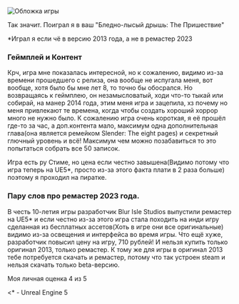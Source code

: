 
![Обложка игры](https://upload.wikimedia.org/wikipedia/ru/d/dc/Slender-_The_Arrival_logo.jpeg)

Так значит. Поиграл я в ваш "Бледно-лысый дрышь: The Пришествие"  

*Играл я если чё в версию 2013 года, а не в ремастер 2023

### Геймплей и Контент
Крч, игра мне показалась интересной, но к сожалению, видимо из-за времени прошедшего с релиза, она вообще не испугала меня, вот вообще, хотя было бы мне лет 8, то точно бы обосрался. Но возвращаясь к геймплею, он незамысловатый, ходи что-то тыкай или собирай, на манер 2014 года, этим меня игра и зацепила, хз почему но меня привлекают те времена, когда чтобы создать хороший хоррор много не нужно было. К сожалению игра очень короткая, я её прошёл где-то за час, а доп.контента мало, максимум одна дополнительная глава(она является ремейком Slender: The eight pages) и секретный глючный уровень и всё! Максимум чем можно позабавиться то это попытаться собрать все 50 записок.  


Игра есть ру Стиме, но цена если честно завышена(Видимо потому что игра теперь на UE5*, просто из-за этого факта плати в 2 раза больше) поэтому я проходил на пиратке.  

### Пару слов про ремастер 2023 года. 
В честь 10-летия игры разработчик Blur Isle Studios выпустили ремастер на UE5* и если честно из-за этого игра стала походить на инди игру сделанная из бесплатных ассетов(Хоть в игре они все оригинальные) видимо из-за освещения и интерфейса во время игры. Что ещё хуже, разработчик повысил цену на игру, 710 рублей! И нельзя купить только оригинал 2013, только ремастер. К тому же для игры в оригинал 2013 тебе потребуется скачать и ремастер, потому что так устроен steam и нельзя скачать только beta-версию.

Моя личная оценка 4 из 5

<* - Unreal Engine 5